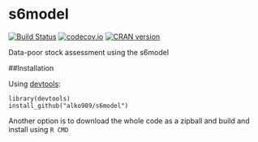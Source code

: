 # s6model

[![Build Status](https://travis-ci.org/alko989/s6model.svg?branch=cleanup)](https://travis-ci.org/alko989/s6model?branch=cleanup)
[![codecov.io](https://codecov.io/github/alko989/s6model/coverage.svg?branch=cleanup)](https://codecov.io/github/alko989/s6model?branch=cleanup)
[![CRAN version](http://www.r-pkg.org/badges/version/s6model)](http://cran.r-project.org/package=s6model)

Data-poor stock assessment using the s6model




##Installation

Using [devtools](http://cran.r-project.org/web/packages/devtools/index.html):

``` 
library(devtools)
install_github("alko989/s6model")
```

Another option is to download the whole code as a zipball and build and install using ```R CMD```
